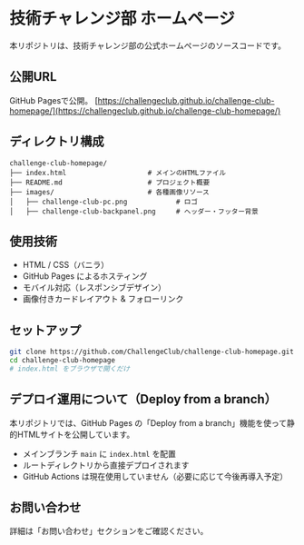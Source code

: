 # 技術チャレンジ部 ホームページ

本リポジトリは、技術チャレンジ部の公式ホームページのソースコードです。  


## 公開URL

GitHub Pagesで公開。
[https://challengeclub.github.io/challenge-club-homepage/](https://challengeclub.github.io/challenge-club-homepage/)

## ディレクトリ構成
```
challenge-club-homepage/
├── index.html                    # メインのHTMLファイル
├── README.md                     # プロジェクト概要
├── images/                       # 各種画像リソース
│   ├── challenge-club-pc.png            # ロゴ
│   ├── challenge-club-backpanel.png     # ヘッダー・フッター背景
```

## 使用技術

- HTML / CSS（バニラ）
- GitHub Pages によるホスティング
- モバイル対応（レスポンシブデザイン）
- 画像付きカードレイアウト & フォローリンク

## セットアップ

```bash
git clone https://github.com/ChallengeClub/challenge-club-homepage.git
cd challenge-club-homepage
# index.html をブラウザで開くだけ
```

## デプロイ運用について（Deploy from a branch）

本リポジトリでは、GitHub Pages の「Deploy from a branch」機能を使って静的HTMLサイトを公開しています。

- メインブランチ `main` に `index.html` を配置
- ルートディレクトリから直接デプロイされます
- GitHub Actions は現在使用していません（必要に応じて今後再導入予定）


## お問い合わせ
詳細は「お問い合わせ」セクションをご確認ください。


